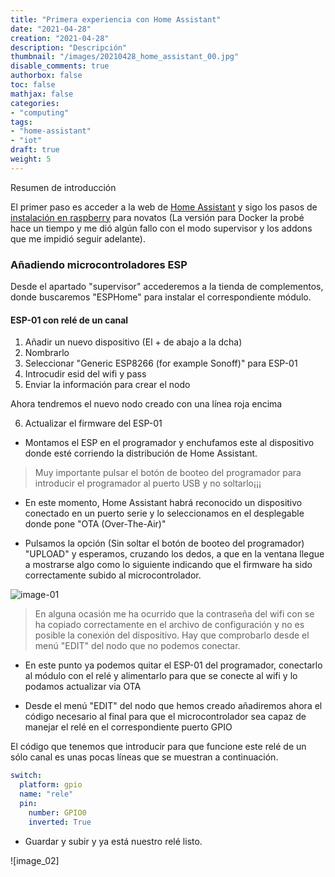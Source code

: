 ```yaml
---
title: "Primera experiencia con Home Assistant"
date: "2021-04-28"
creation: "2021-04-28"
description: "Descripción"
thumbnail: "/images/20210428_home_assistant_00.jpg"
disable_comments: true
authorbox: false
toc: false
mathjax: false
categories:
- "computing"
tags:
- "home-assistant"
- "iot"
draft: true
weight: 5
---
```

Resumen de introducción
<!--more-->
El primer paso es acceder a la web de [Home Assistant] y sigo los pasos de [instalación en raspberry] para novatos (La versión para Docker la probé hace un tiempo y me dió algún fallo con el modo supervisor y los addons que me impidió seguir adelante).


### Añadiendo microcontroladores ESP ###
Desde el apartado "supervisor" accederemos a la tienda de complementos, donde buscaremos "ESPHome" para instalar el correspondiente módulo.

#### ESP-01 con relé de un canal ####
1. Añadir un nuevo dispositivo (El + de abajo a la dcha)
2. Nombrarlo
3. Seleccionar "Generic ESP8266 (for example Sonoff)" para ESP-01
4. Introcudir esid del wifi y pass
5. Enviar la información para crear el nodo

Ahora tendremos el nuevo nodo creado con una línea roja encima

6. Actualizar el firmware del ESP-01
- Montamos el ESP en el programador y enchufamos este al dispositivo donde esté corriendo la distribución de Home Assistant.

> Muy importante pulsar el botón de booteo del programador para introducir el programador al puerto USB y no soltarlo¡¡¡

- En este momento, Home Assistant habrá reconocido un dispositivo conectado en un puerto serie y lo seleccionamos en el desplegable donde pone "OTA (Over-The-Air)"

- Pulsamos la opción (Sin soltar el botón de booteo del programador) "UPLOAD" y esperamos, cruzando los dedos, a que en la ventana llegue a mostrarse algo como lo siguiente indicando que el firmware ha sido correctamente subido al microcontrolador.

![image-01]

> En alguna ocasión me ha ocurrido que la contraseña del wifi con se ha copiado correctamente en el archivo de configuración y no es posible la conexión del dispositivo. Hay que comprobarlo desde el menú "EDIT" del nodo que no podemos conectar.

- En este punto ya podemos quitar el ESP-01 del programador, conectarlo al módulo con el relé y alimentarlo para que se conecte al wifi y lo podamos actualizar via OTA

- Desde el menú "EDIT" del nodo que hemos creado añadiremos ahora el código necesario al final para que el microcontrolador sea capaz de manejar el relé en el correspondiente puerto GPIO

El código que tenemos que introducir para que funcione este relé de un sólo canal es unas pocas líneas que se muestran a continuación.

``` yaml
switch:
  platform: gpio
  name: "rele"
  pin:
    number: GPIO0
    inverted: True
```

- Guardar y subir y ya está nuestro relé listo.

![image_02]

[Home Assistant]: https://www.home-assistant.io
[instalación en raspberry]: https://www.home-assistant.io/installation/raspberrypi 

[image-01]: /images/20210428_home_assistant_01.jpg
[image-02]: /images/20210428_home_assistant_02.jpg


